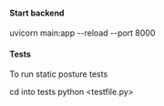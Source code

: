 

#### Start backend
uvicorn main:app --reload --port 8000

#### Tests

To run static posture tests

cd into tests
python <testfile.py>
